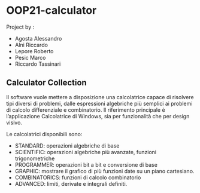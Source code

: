 # OOP21-calculator

Project by : 
- Agosta Alessandro
- Alni Riccardo
- Lepore Roberto
- Pesic Marco
- Riccardo Tassinari

## Calculator Collection
Il software vuole mettere a disposizione una calcolatrice capace di risolvere tipi diversi di problemi, dalle espressioni algebriche più semplici ai problemi di calcolo differenziale e combinatorio. Il riferimento principale è l’applicazione Calcolatrice di Windows, sia per funzionalità che per design visivo.

Le calcolatrici disponibili sono:
- STANDARD: operazioni algebriche di base
- SCIENTIFIC: operazioni algebriche più avanzate, funzioni trigonometriche
- PROGRAMMER: operazioni bit a bit e conversione di base
- GRAPHIC: mostrare il grafico di più funzioni date su un piano cartesiano.
- COMBINATORICS: funzioni di calcolo combinatorio
- ADVANCED: limiti, derivate e integrali definiti.

